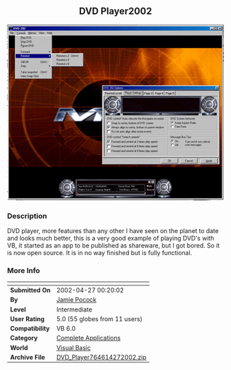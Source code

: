 ﻿<div align="center">

## DVD Player2002

<img src="PIC2002427122220449.GIF">
</div>

### Description

DVD player, more features than any other I have seen on the planet to date and looks much better, this is a very good example of playing DVD's with VB, it started as an app to be published as shareware, but I got bored. So it is now open source. It is in no way finished but is fully functional.
 
### More Info
 


<span>             |<span>
---                |---
**Submitted On**   |2002-04-27 00:20:02
**By**             |[Jamie Pocock](https://github.com/Planet-Source-Code/PSCIndex/blob/master/ByAuthor/jamie-pocock.md)
**Level**          |Intermediate
**User Rating**    |5.0 (55 globes from 11 users)
**Compatibility**  |VB 6\.0
**Category**       |[Complete Applications](https://github.com/Planet-Source-Code/PSCIndex/blob/master/ByCategory/complete-applications__1-27.md)
**World**          |[Visual Basic](https://github.com/Planet-Source-Code/PSCIndex/blob/master/ByWorld/visual-basic.md)
**Archive File**   |[DVD\_Player764614272002\.zip](https://github.com/Planet-Source-Code/jamie-pocock-dvd-player2002__1-34167/archive/master.zip)








